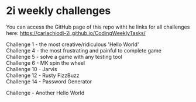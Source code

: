 # 2i weekly challenges

You can access the GitHub page of this repo witht he links for all challenges here:
https://carlachiodi-2i.github.io/CodingWeeklyTasks/

Challenge 1 - the most creative/ridiculous 'Hello World'\
Challenge 4 - the most frustrating and painful to complete game\
Challenge 5 - solve a game with any testing tool\
Challenge 6 - MK spin the wheel \
Challenge 10 - Jarvis \
Challenge 12 - Rusty FizzBuzz \
Challenge 14 - Password Generator

Challenge - Another Hello World
